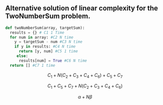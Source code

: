 ## Alternative solution of linear complexity for the TwoNumberSum problem.

```py
def twoNumberSum(array, targetSum):
  results = {} # C1 1 Time
  for num in array: #C2 N time
    y = targetSum - num #C3 N time
    if y in results: #C4 N time
      return [y, num] #C5 1 time
     else:
      results[num] = True #C6 N time
  return [] #C7 1 time
```

$$  C_{1} + N(C_{2} + C_{3} + C_{4} + C_{6}) + C_{5} + C_{7}  $$


$$  C_{1} +  C_{5} + C_{7} + N(C_{2} + C_{3} + C_{4} + C_{6})  $$

$$ \alpha + N\beta $$

